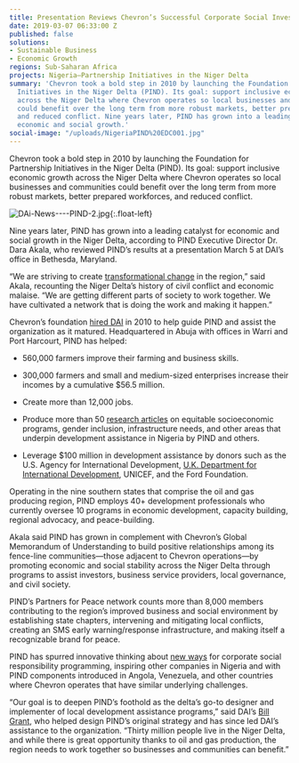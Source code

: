 ```yaml
---
title: Presentation Reviews Chevron’s Successful Corporate Social Investment in Nigeria
date: 2019-03-07 06:33:00 Z
published: false
solutions:
- Sustainable Business
- Economic Growth
regions: Sub-Saharan Africa
projects: Nigeria—Partnership Initiatives in the Niger Delta
summary: 'Chevron took a bold step in 2010 by launching the Foundation for Partnership
  Initiatives in the Niger Delta (PIND). Its goal: support inclusive economic growth
  across the Niger Delta where Chevron operates so local businesses and communities
  could benefit over the long term from more robust markets, better prepared workforces,
  and reduced conflict. Nine years later, PIND has grown into a leading catalyst for
  economic and social growth.'
social-image: "/uploads/NigeriaPIND%20EDC001.jpg"
---
```


Chevron took a bold step in 2010 by launching the Foundation for Partnership Initiatives in the Niger Delta (PIND). Its goal: support inclusive economic growth across the Niger Delta where Chevron operates so local businesses and communities could benefit over the long term from more robust markets, better prepared workforces, and reduced conflict.

<!--more-->
![DAi-News----PIND-2.jpg](/uploads/DAi-News----PIND-2.jpg){:.float-left} 
 
Nine years later, PIND has grown into a leading catalyst for economic and social growth in the Niger Delta, according to PIND Executive Director Dr. Dara Akala, who reviewed PIND’s results at a presentation March 5 at DAI’s office in Bethesda, Maryland.
 
“We are striving to create [transformational change](https://dai-global-developments.com/articles/chevrons-nigerian-initiative-found-to-decrease-business-risk-attract-local-investment-and-bring-hope/) in the region,” said Akala, recounting the Niger Delta’s history of civil conflict and economic malaise. “We are getting different parts of society to work together. We have cultivated a network that is doing the work and making it happen.”

Chevron’s foundation [hired DAI](https://www.dai.com/our-work/projects/nigeria-foundation-partnership-initiatives-niger-delta-pind) in 2010 to help guide PIND and assist the organization as it matured. Headquartered in Abuja with offices in Warri and Port Harcourt, PIND has helped:

* 560,000 farmers improve their farming and business skills.

* 300,000 farmers and small and medium-sized enterprises increase their incomes by a cumulative $56.5 million.

* Create more than 12,000 jobs.

* Produce more than 50 [research articles](https://pindfoundation.org/research/page/5/) on equitable socioeconomic programs, gender inclusion, infrastructure needs, and other areas that underpin development assistance in Nigeria by PIND and others.

* Leverage $100 million in development assistance by donors such as the U.S. Agency for International Development, [U.K. Department for International Development](https://www.dai.com/our-work/projects/nigeria-market-development-programme-made), UNICEF, and the Ford Foundation.

Operating in the nine southern states that comprise the oil and gas producing region, PIND employs 40+ development professionals who currently oversee 10 programs in economic development, capacity building, regional advocacy, and peace-building.

Akala said PIND has grown in complement with Chevron’s Global Memorandum of Understanding to build positive relationships among its fence-line communities—those adjacent to Chevron operations—by promoting economic and social stability across the Niger Delta through programs to assist investors, business service providers, local governance, and civil society.

PIND’s Partners for Peace network counts more than 8,000 members contributing to the region’s improved business and social environment by establishing state chapters, intervening and mitigating local conflicts, creating an SMS early warning/response infrastructure, and making itself a recognizable brand for peace.

PIND has spurred innovative thinking about [new ways](https://www.dai.com/our-work/solutions/sustainable-business) for corporate social responsibility programming, inspiring other companies in Nigeria and with PIND components introduced in Angola, Venezuela, and other countries where Chevron operates that have similar underlying challenges.

“Our goal is to deepen PIND’s foothold as the delta’s go-to designer and implementer of local development assistance programs,” said DAI’s [Bill Grant](https://www.dai.com/who-we-are/our-team/bill-grant), who helped design PIND’s original strategy and has since led DAI’s assistance to the organization. “Thirty million people live in the Niger Delta, and while there is great opportunity thanks to oil and gas production, the region needs to work together so businesses and communities can benefit.”